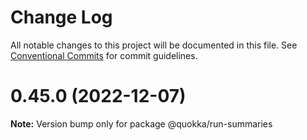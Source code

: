 # Change Log

All notable changes to this project will be documented in this file.
See [Conventional Commits](https://conventionalcommits.org) for commit guidelines.

# 0.45.0 (2022-12-07)

**Note:** Version bump only for package @quokka/run-summaries
